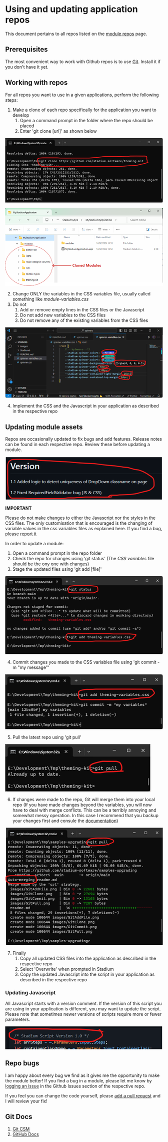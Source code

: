 # Using and updating application repos

This document pertains to all repos listed on the [module repos](https://github.com/stadium-software/modules) page. 

## Prerequisites
The most convenient way to work with Github repos is to use [Git](https://education.github.com/git-cheat-sheet-education.pdf). Install it if you don't have it yet. 

## Working with repos
For all repos you want to use in a given applications, perform the following steps:

1. Make a clone of each repo specifically for the application you want to develop
   1. Open a command prompt in the folder where the repo should be placed
   2. Enter 'git clone \[url]' as shown below

![](images/GitClone.png)

![](images/WindowsExplorer.png)

2. Change ONLY the variables in the CSS variables file, usually called something like *module-variables.css*
3. Do not 
   1. Add or remove empty lines in the CSS files or the Javascript
   2. Do not add new variables to the CSS files
   3. Do not remove any of the existing variables from the CSS files

![](images/EditableElements.png)

4. Implement the CSS and the Javascript in your application as described in the respective repo

## Updating module assets
Repos are occasionally updated to fix bugs and add features. Release notes can be found in each respective repo. Review these before updating a module. 

![](images/VersionInfo.png)

**IMPORTANT**

Please do not make changes to either the Javascript nor the styles in the CSS files. The only customisation that is encouraged is the changing of variable values in the css variables files as explained here. If you find a bug, please [report it](#repo-bugs)

In order to update a module:

1. Open a command prompt in the repo folder
2. Check the repo for changes using 'git status' (The *CSS variables* file should be the ony one with changes)
3. Stage the updated files using 'git add \[file]'

![](images/GitAddFile.png)

4. Commit changes you made to the CSS variables file using 'git commit -m "my message"'

![](images/GitCommit.png)

5. Pull the latest repo using 'git pull'

![](images/GitPull.png)

6. If changes were made to the repo, Git will merge them into your local repo (If you have made changes beyond the variables, you will now have to deal with merge conflicts. This can be a terribly annoying and somewhat messy operation. In this case I recommend that you backup your changes first and consule the [documentation](https://git-scm.com/docs/git-merge))

![](images/GitPullWithMerge.png)

7. Finally
   1. Copy all updated CSS files into the application as described in the respective repo
   2. Select 'Overwrite' when prompted in Stadium
   3. Copy the updated Javascript into the script in your application as described in the respective repo

### Updating Javascript
All Javascript starts with a version comment. If the version of this script you are using in your application is different, you may want to update the script. Please note that sometimes newer versions of scripts require more or fewer parameters. 

![](images/ScriptVersions.png)

## Repo bugs
I am happy about every bug we find as it gives me the opportunity to make the module better! If you find a bug in a module, please let me know by [logging an issue](https://docs.github.com/en/issues/tracking-your-work-with-issues/creating-an-issue) in the Github Issues section of the respective repo. 
 
If you feel you can change the code yourself, please [add a pull request](https://docs.github.com/en/pull-requests/collaborating-with-pull-requests/incorporating-changes-from-a-pull-request/merging-a-pull-request-with-a-merge-queue#adding-a-pull-request-to-a-merge-queue) and I will review your fix! 

## Git Docs
1. [Git CSM](https://git-scm.com/docs)
2. [GitHub Docs](https://docs.github.com/en)